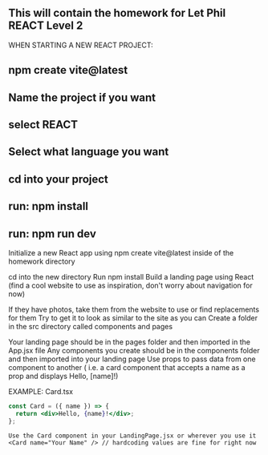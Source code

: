 ## This will contain the homework for Let Phil REACT Level 2

WHEN STARTING A NEW REACT PROJECT:
## npm create vite@latest
## Name the project if you want
## select REACT
## Select what language you want
## cd into your project
## run: npm install
## run: npm run dev 

Initialize a new React app using npm create vite@latest inside of the homework directory

cd into the new directory
Run npm install
Build a landing page using React (find a cool website to use as inspiration, don't worry about navigation for now)

If they have photos, take them from the website to use or find replacements for them
Try to get it to look as similar to the site as you can
Create a folder in the src directory called components and pages

Your landing page should be in the pages folder and then imported in the App.jsx file
Any components you create should be in the components folder and then imported into your landing page
Use props to pass data from one component to another ( i.e. a card component that accepts a name as a prop and displays Hello, [name]!)

EXAMPLE: Card.tsx

```jsx
const Card = ({ name }) => {
  return <div>Hello, {name}!</div>;
};
```
```JSX
Use the Card component in your LandingPage.jsx or wherever you use it
<Card name="Your Name" /> // hardcoding values are fine for right now
```